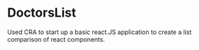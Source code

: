 # DoctorsList
Used CRA to start up a basic react.JS application to create a list comparison of react components.
